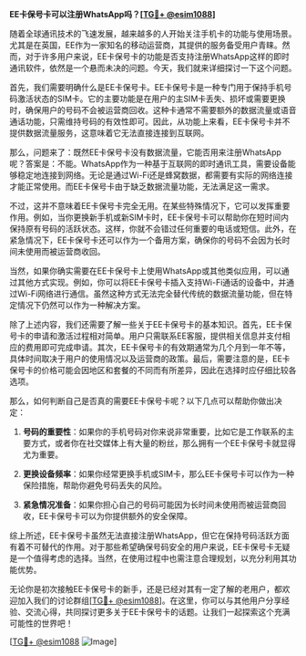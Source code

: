 **EE卡保号卡可以注册WhatsApp吗？[[TG💪+ @esim1088](https://t.me/s/esim1088)]**

随着全球通讯技术的飞速发展，越来越多的人开始关注手机卡的功能与使用场景。尤其是在英国，EE作为一家知名的移动运营商，其提供的服务备受用户青睐。然而，对于许多用户来说，EE卡保号卡的功能是否支持注册WhatsApp这样的即时通讯软件，依然是一个悬而未决的问题。今天，我们就来详细探讨一下这个问题。

首先，我们需要明确什么是EE卡保号卡。EE卡保号卡是一种专门用于保持手机号码激活状态的SIM卡。它的主要功能是在用户的主SIM卡丢失、损坏或需要更换时，确保用户的号码不会被运营商回收。这种卡通常不需要额外的数据流量或语音通话功能，只需维持号码的有效性即可。因此，从功能上来看，EE卡保号卡并不提供数据流量服务，这意味着它无法直接连接到互联网。

那么，问题来了：既然EE卡保号卡没有数据流量，它能否用来注册WhatsApp呢？答案是：不能。WhatsApp作为一种基于互联网的即时通讯工具，需要设备能够稳定地连接到网络。无论是通过Wi-Fi还是蜂窝数据，都需要有实际的网络连接才能正常使用。而EE卡保号卡由于缺乏数据流量功能，无法满足这一需求。

不过，这并不意味着EE卡保号卡完全无用。在某些特殊情况下，它可以发挥重要作用。例如，当你更换新手机或新SIM卡时，EE卡保号卡可以帮助你在短时间内保持原有号码的活跃状态。这样，你就不会错过任何重要的电话或短信。此外，在紧急情况下，EE卡保号卡还可以作为一个备用方案，确保你的号码不会因为长时间未使用而被运营商收回。

当然，如果你确实需要在EE卡保号卡上使用WhatsApp或其他类似应用，可以通过其他方式实现。例如，你可以将EE卡保号卡插入支持Wi-Fi通话的设备中，并通过Wi-Fi网络进行通信。虽然这种方式无法完全替代传统的数据流量功能，但在特定情况下仍然可以作为一种解决方案。

除了上述内容，我们还需要了解一些关于EE卡保号卡的基本知识。首先，EE卡保号卡的申请和激活过程相对简单。用户只需联系EE客服，提供相关信息并支付相应的费用即可完成申请。其次，EE卡保号卡的有效期通常为几个月到一年不等，具体时间取决于用户的使用情况以及运营商的政策。最后，需要注意的是，EE卡保号卡的价格可能会因地区和套餐的不同而有所差异，因此在选择时应仔细比较各选项。

那么，如何判断自己是否真的需要EE卡保号卡呢？以下几点可以帮助你做出决定：

1. **号码的重要性**：如果你的手机号码对你来说非常重要，比如它是工作联系的主要方式，或者你在社交媒体上有大量的粉丝，那么拥有一个EE卡保号卡就显得尤为重要。
   
2. **更换设备频率**：如果你经常更换手机或SIM卡，那么EE卡保号卡可以作为一种保险措施，帮助你避免号码丢失的风险。

3. **紧急情况准备**：如果你担心自己的号码可能因为长时间未使用而被运营商回收，EE卡保号卡可以为你提供额外的安全保障。

综上所述，EE卡保号卡虽然无法直接注册WhatsApp，但它在保持号码活跃方面有着不可替代的作用。对于那些希望确保号码安全的用户来说，EE卡保号卡无疑是一个值得考虑的选择。当然，在使用过程中也需注意合理规划，以充分利用其功能优势。

无论你是初次接触EE卡保号卡的新手，还是已经对其有一定了解的老用户，都欢迎加入我们的讨论群组[[TG💪+ @esim1088](https://t.me/s/esim1088)]。在这里，你可以与其他用户分享经验、交流心得，共同探讨更多关于EE卡保号卡的话题。让我们一起探索这个充满可能性的世界吧！

[[TG💪+ @esim1088](https://t.me/s/esim1088) ![Image](https://i.postimg.cc/4NQfJmqS/Snipaste-2025-05-13-00-14-12.png)]